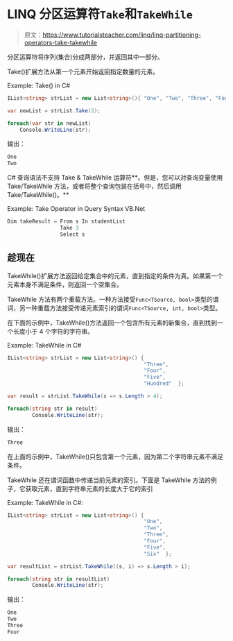 # LINQ 分区运算符`Take`和`TakeWhile`

> 原文：<https://www.tutorialsteacher.com/linq/linq-partitioning-operators-take-takewhile>

分区运算符将序列(集合)分成两部分，并返回其中一部分。

Take()扩展方法从第一个元素开始返回指定数量的元素。

Example: Take() in C#

```cs
IList<string> strList = new List<string>(){ "One", "Two", "Three", "Four", "Five" };

var newList = strList.Take(2);

foreach(var str in newList)
    Console.WriteLine(str);
```

输出：

```cs
One
Two
```

C# 查询语法不支持 Take & TakeWhile 运算符**。但是，您可以对查询变量使用 Take/TakeWhile 方法，或者将整个查询包装在括号中，然后调用 Take/TakeWhile()。**

Example: Take Operator in Query Syntax VB.Net

```cs
Dim takeResult = From s In studentList
                 Take 3
                 Select s
```

## 趁现在

TakeWhile()扩展方法返回给定集合中的元素，直到指定的条件为真。如果第一个元素本身不满足条件，则返回一个空集合。

TakeWhile 方法有两个重载方法。一种方法接受`Func<TSource, bool>`类型的谓词，另一种重载方法接受传递元素索引的谓词`Func<TSource, int, bool>`类型。

在下面的示例中，TakeWhile()方法返回一个包含所有元素的新集合，直到找到一个长度小于 4 个字符的字符串。

Example: TakeWhile in C#

```cs
IList<string> strList = new List<string>() { 
                                            "Three", 
                                            "Four", 
                                            "Five", 
                                            "Hundred"  };

var result = strList.TakeWhile(s => s.Length > 4);

foreach(string str in result)
        Console.WriteLine(str);
```

输出：

```cs
Three
```

在上面的示例中，TakeWhile()只包含第一个元素，因为第二个字符串元素不满足条件。

TakeWhile 还在谓词函数中传递当前元素的索引。下面是 TakeWhile 方法的例子，它获取元素，直到字符串元素的长度大于它的索引

Example: TakeWhile in C#:

```cs
IList<string> strList = new List<string>() { 
                                            "One", 
                                            "Two", 
                                            "Three", 
                                            "Four", 
                                            "Five", 
                                            "Six"  };

var resultList = strList.TakeWhile((s, i) => s.Length > i);

foreach(string str in resultList)
        Console.WriteLine(str);
```

输出：

```cs
One
Two
Three
Four
```